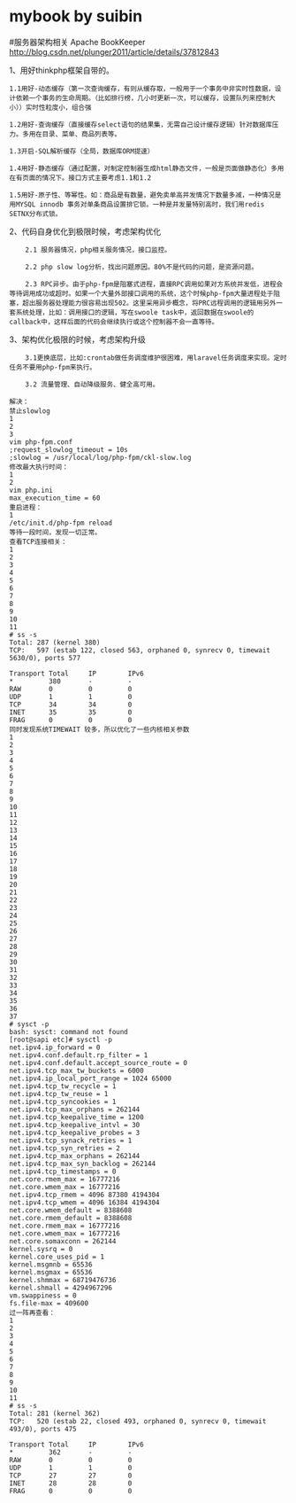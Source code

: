 # mybook by suibin
#服务器架构相关
Apache BookKeeper
http://blog.csdn.net/plunger2011/article/details/37812843


1、用好thinkphp框架自带的。

	1.1用好-动态缓存（第一次查询缓存，有则从缓存取，一般用于一个事务中非实时性数据，设计依赖一个事务的生命周期。（比如排行榜，几小时更新一次，可以缓存，设置队列来控制大小））实时性粒度小，组合强
	
	1.2用好-查询缓存（直接缓存select语句的结果集，无需自己设计缓存逻辑）针对数据库压力。多用在目录、菜单、商品列表等。
	
	1.3开启-SQL解析缓存（全局，数据库ORM提速）
	
	1.4用好-静态缓存（通过配置，对制定控制器生成html静态文件，一般是页面做静态化）多用在有页面的情况下。接口方式主要考虑1.1和1.2
	
	1.5用好-原子性、等幂性。如：商品是有数量，避免卖单高并发情况下数量多减，一种情况是用MYSQL innodb 事务对单条商品设置排它锁。一种是并发量特别高时，我们用redis SETNX分布式锁。


2、代码自身优化到极限时候，考虑架构优化

        2.1 服务器情况，php相关服务情况，接口监控。

        2.2 php slow log分析，找出问题原因。80%不是代码的问题，是资源问题。
	
        2.3 RPC异步。由于php-fpm是阻塞式进程，直接RPC调用如果对方系统并发低，进程会等待调用成功或超时。如果一个大量外部接口调用的系统，这个时候php-fpm大量进程处于阻塞，超出服务器处理能力很容易出现502。这里采用异步概念，将PRC远程调用的逻辑用另外一套系统处理，比如：调用接口的逻辑，写在swoole task中，返回数据在swoole的 callback中，这样后面的代码会继续执行或这个控制器不会一直等待。
	
	
3、架构优化极限的时候，考虑架构升级

        3.1更换底层，比如:crontab做任务调度维护很困难，用laravel任务调度来实现。定时任务不要用php-fpm来执行。
   
        3.2 流量管理、自动降级服务、健全高可用。
   
```
解决：
禁止slowlog
1
2
3
vim php-fpm.conf
;request_slowlog_timeout = 10s
;slowlog = /usr/local/log/php-fpm/ckl-slow.log
修改最大执行时间：
1
2
vim php.ini
max_execution_time = 60
重启进程：
1
/etc/init.d/php-fpm reload
等待一段时间，发现一切正常。
查看TCP连接相关：
1
2
3
4
5
6
7
8
9
10
11
# ss -s
Total: 287 (kernel 380)
TCP:   597 (estab 122, closed 563, orphaned 0, synrecv 0, timewait 5630/0), ports 577
 
Transport Total     IP        IPv6
*         380       -         -        
RAW       0         0         0        
UDP       1         1         0        
TCP       34        34        0        
INET      35        35        0        
FRAG      0         0         0
同时发现系统TIMEWAIT 较多，所以优化了一些内核相关参数
1
2
3
4
5
6
7
8
9
10
11
12
13
14
15
16
17
18
19
20
21
22
23
24
25
26
27
28
29
30
31
32
33
34
35
36
37
# sysct -p
bash: sysct: command not found
[root@sapi etc]# sysctl -p
net.ipv4.ip_forward = 0
net.ipv4.conf.default.rp_filter = 1
net.ipv4.conf.default.accept_source_route = 0
net.ipv4.tcp_max_tw_buckets = 6000
net.ipv4.ip_local_port_range = 1024 65000
net.ipv4.tcp_tw_recycle = 1
net.ipv4.tcp_tw_reuse = 1
net.ipv4.tcp_syncookies = 1
net.ipv4.tcp_max_orphans = 262144
net.ipv4.tcp_keepalive_time = 1200
net.ipv4.tcp_keepalive_intvl = 30
net.ipv4.tcp_keepalive_probes = 3
net.ipv4.tcp_synack_retries = 1
net.ipv4.tcp_syn_retries = 2
net.ipv4.tcp_max_orphans = 262144
net.ipv4.tcp_max_syn_backlog = 262144
net.ipv4.tcp_timestamps = 0
net.core.rmem_max = 16777216
net.core.wmem_max = 16777216
net.ipv4.tcp_rmem = 4096 87380 4194304
net.ipv4.tcp_wmem = 4096 16384 4194304
net.core.wmem_default = 8388608
net.core.rmem_default = 8388608
net.core.rmem_max = 16777216
net.core.wmem_max = 16777216
net.core.somaxconn = 262144
kernel.sysrq = 0
kernel.core_uses_pid = 1
kernel.msgmnb = 65536
kernel.msgmax = 65536
kernel.shmmax = 68719476736
kernel.shmall = 4294967296
vm.swappiness = 0
fs.file-max = 409600
过一阵再查看：
1
2
3
4
5
6
7
8
9
10
11
# ss -s
Total: 281 (kernel 362)
TCP:   520 (estab 22, closed 493, orphaned 0, synrecv 0, timewait 493/0), ports 475
 
Transport Total     IP        IPv6
*         362       -         -        
RAW       0         0         0        
UDP       1         1         0        
TCP       27        27        0        
INET      28        28        0        
FRAG      0         0         0
```
